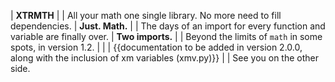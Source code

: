 | **XTRMTH**
|
| All your math one single library. No more need to fill dependencies.
| **Just. Math.**
| 
| The days of an import for every function and variable are finally over.
| **Two imports.**
| 
| Beyond the limits of `math` in some spots, in version 1.2.
| 
| 
| {{documentation to be added in version 2.0.0, along with the inclusion of xm variables (xmv.py)}}
| 
| See you on the other side.